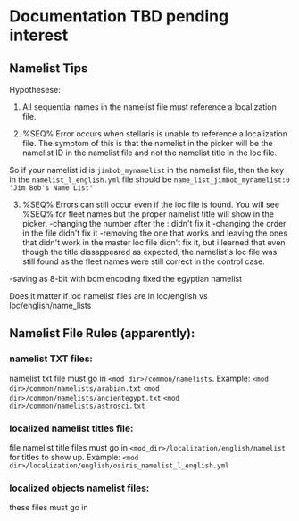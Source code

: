 # Documentation TBD pending interest


## Namelist Tips

Hypothesese:
1. All sequential names in the namelist file must reference a localization file. 

2. %SEQ% Error occurs when stellaris is unable to reference a localization file. The symptom of this is that 
the namelist in the picker will be the namelist ID in the namelist file and not the namelist title in the loc file. 

So if your namelist id is `jimbob_mynamelist` in the namelist file, then the key in the `namelist_l_english.yml` file 
should be `name_list_jimbob_mynamelist:0 "Jim Bob's Name List"` 


3. %SEQ% Errors can still occur even if the loc file is found. You will see %SEQ% for fleet names but the proper namelist title will show in the picker.
-changing the number after the : didn't fix it
-changing the order in the file didn't fix it
-removing the one that works and leaving the ones that didn't work in the master loc file didn't fix it, but i learned
that even though the title dissappeared as expected, the namelist's loc file was still found as the fleet names were still 
correct in the control case.

-saving as 8-bit with bom encoding fixed the egyptian namelist

Does it matter if loc namelist files are in loc/english vs loc/english/name_lists

## Namelist File Rules (apparently):
### namelist TXT files:
namelist txt file must go in `<mod dir>/common/namelists`. Example:
`<mod dir>/common/namelists/arabian.txt`
`<mod dir>/common/namelists/ancientegypt.txt`
`<mod dir>/common/namelists/astrosci.txt`

### localized namelist titles file:
file namelist title files must go in `<mod_dir>/localization/english/namelist` for titles to show up. Example:
`<mod dir>/localization/english/osiris_namelist_l_english.yml`

### localized objects namelist files:
these files must go in 
